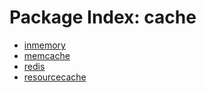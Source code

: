 # Package Index: cache

- [inmemory](./inmemory/README.md)
- [memcache](./memcache/README.md)
- [redis](./redis/README.md)
- [resourcecache](./resourcecache/README.md)
